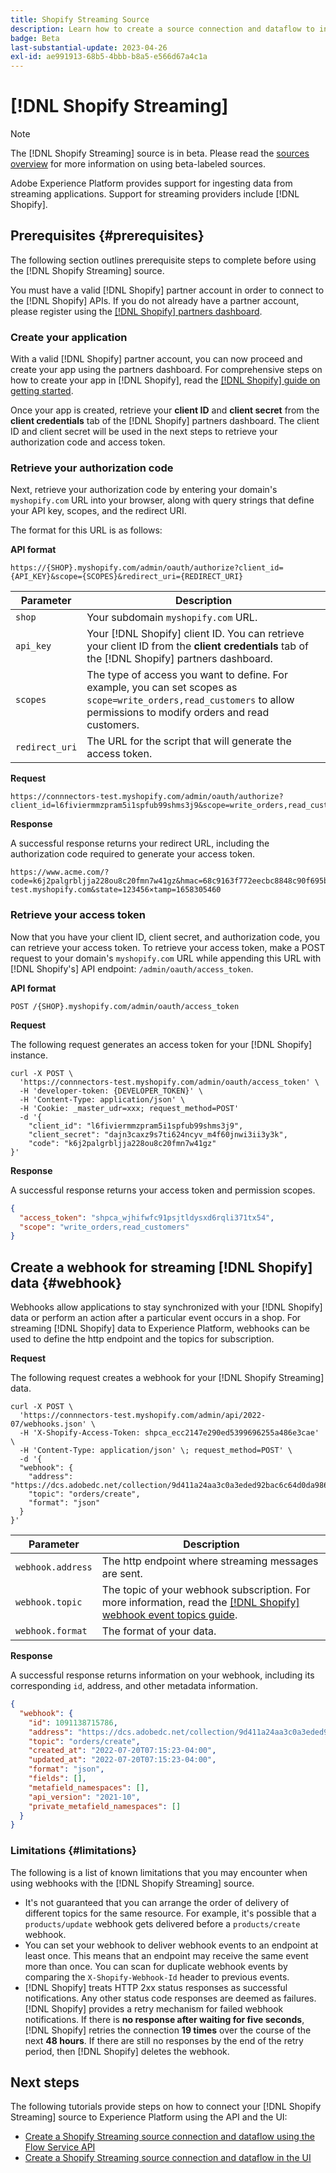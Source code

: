 ```yaml
---
title: Shopify Streaming Source
description: Learn how to create a source connection and dataflow to ingest streaming data from your Shopify instance to Adobe Experience Platform
badge: Beta
last-substantial-update: 2023-04-26
exl-id: ae991913-68b5-4bbb-b8a5-e566d67a4c1a
---
```

# [!DNL Shopify Streaming]

>[!NOTE]
>
>The [!DNL Shopify Streaming] source is in beta. Please read the [sources overview](../../home.md#terms-and-conditions) for more information on using beta-labeled sources.

Adobe Experience Platform provides support for ingesting data from streaming applications. Support for streaming providers include [!DNL Shopify].

## Prerequisites {#prerequisites}

The following section outlines prerequisite steps to complete before using the [!DNL Shopify Streaming] source.

You must have a valid [!DNL Shopify] partner account in order to connect to the [!DNL Shopify] APIs. If you do not already have a partner account, please register using the [[!DNL Shopify] partners dashboard](https://www.shopify.com/partners).

### Create your application

With a valid [!DNL Shopify] partner account, you can now proceed and create your app using the partners dashboard. For comprehensive steps on how to create your app in [!DNL Shopify], read the [[!DNL Shopify] guide on getting started](https://www.shopify.com/partners/blog/17056443-how-to-generate-a-shopify-api-token).

Once your app is created, retrieve your **client ID** and **client secret** from the **client credentials** tab of the [!DNL Shopify] partners dashboard. The client ID and client secret will be used in the next steps to retrieve your authorization code and access token.

### Retrieve your authorization code

Next, retrieve your authorization code by entering your domain's `myshopify.com` URL into your browser, along with query strings that define your API key, scopes, and the redirect URI.

The format for this URL is as follows:

**API format**

```http
https://{SHOP}.myshopify.com/admin/oauth/authorize?client_id={API_KEY}&scope={SCOPES}&redirect_uri={REDIRECT_URI}
```

| Parameter | Description |
| --- | --- |
| `shop` | Your subdomain `myshopify.com` URL. |
| `api_key` | Your [!DNL Shopify] client ID. You can retrieve your client ID from the **client credentials** tab of the [!DNL Shopify] partners dashboard. |
| `scopes` | The type of access you want to define. For example, you can set scopes as `scope=write_orders,read_customers` to allow permissions to modify orders and read customers. |
| `redirect_uri` | The URL for the script that will generate the access token. |

**Request**

```http
https://connnectors-test.myshopify.com/admin/oauth/authorize?client_id=l6fiviermmzpram5i1spfub99shms3j9&scope=write_orders,read_customers&redirect_uri=https://acme.com
```

**Response**

A successful response returns your redirect URL, including the authorization code required to generate your access token.

```http
https://www.acme.com/?code=k6j2palgrbljja228ou8c20fmn7w41gz&hmac=68c9163f772eecbc8848c90f695bca0460899c125af897a6d2b0ebbd59d3a43b&shop=connnectors-test.myshopify.com&state=123456×tamp=1658305460
```

### Retrieve your access token

Now that you have your client ID, client secret, and authorization code, you can retrieve your access token. To retrieve your access token, make a POST request to your domain's `myshopify.com` URL while appending this URL with [!DNL Shopify's] API endpoint: `/admin/oauth/access_token`. 

**API format**

```https
POST /{SHOP}.myshopify.com/admin/oauth/access_token
```

**Request**

The following request generates an access token for your [!DNL Shopify] instance.

```shell
curl -X POST \
  'https://connnectors-test.myshopify.com/admin/oauth/access_token' \
  -H 'developer-token: {DEVELOPER_TOKEN}' \
  -H 'Content-Type: application/json' \
  -H 'Cookie: _master_udr=xxx; request_method=POST'
  -d '{
    "client_id": "l6fiviermmzpram5i1spfub99shms3j9",
    "client_secret": "dajn3caxz9s7ti624ncyv_m4f60jnwi3ii3y3k",
    "code": "k6j2palgrbljja228ou8c20fmn7w41gz"
}'
```

**Response**

A successful response returns your access token and permission scopes.

```json
{
  "access_token": "shpca_wjhifwfc91psjtldysxd6rqli371tx54",
  "scope": "write_orders,read_customers"
}
```

## Create a webhook for streaming [!DNL Shopify] data {#webhook}

Webhooks allow applications to stay synchronized with your [!DNL Shopify] data or perform an action after a particular event occurs in a shop. For streaming [!DNL Shopify] data to Experience Platform, webhooks can be used to define the http endpoint and the topics for subscription.

**Request**

The following request creates a webhook for your [!DNL Shopify Streaming] data.

```shell
curl -X POST \
  'https://connnectors-test.myshopify.com/admin/api/2022-07/webhooks.json' \
  -H 'X-Shopify-Access-Token: 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' \
  -H 'Content-Type: application/json' \; request_method=POST' \
  -d '{
  "webhook": {
    "address": "https://dcs.adobedc.net/collection/9d411a24aa3c0a3eded92bac6c64d0da986ee7a8212f87168c5fb42d9ddc3227",
    "topic": "orders/create",
    "format": "json"
  }
}'
```

| Parameter | Description |
| --- | --- | 
| `webhook.address` | The http endpoint where streaming messages are sent. |
| `webhook.topic` | The topic of your webhook subscription. For more information, read the [[!DNL Shopify] webhook event topics guide](https://shopify.dev/docs/api/admin-rest/2023-04/resources/webhook#event-topics). |
| `webhook.format` | The format of your data. |

**Response**

A successful response returns information on your webhook, including its corresponding `id`, address, and other metadata information.

```json
{
  "webhook": {
    "id": 1091138715786,
    "address": "https://dcs.adobedc.net/collection/9d411a24aa3c0a3eded92bac6c64d0da986ee7a8212f87168c5fb42d9ddc3227",
    "topic": "orders/create",
    "created_at": "2022-07-20T07:15:23-04:00",
    "updated_at": "2022-07-20T07:15:23-04:00",
    "format": "json",
    "fields": [],
    "metafield_namespaces": [],
    "api_version": "2021-10",
    "private_metafield_namespaces": []
  }
}
```

### Limitations {#limitations}

The following is a list of known limitations that you may encounter when using webhooks with the [!DNL Shopify Streaming] source.

* It's not guaranteed that you can arrange the order of delivery of different topics for the same resource. For example, it's possible that a `products/update` webhook gets delivered before a `products/create` webhook.
* You can set your webhook to deliver webhook events to an endpoint at least once. This means that an endpoint may receive the same event more than once. You can scan for duplicate webhook events by comparing the `X-Shopify-Webhook-Id` header to previous events.
* [!DNL Shopify] treats HTTP 2xx status responses as successful notifications. Any other status code responses are deemed as failures. [!DNL Shopify] provides a retry mechanism for failed webhook notifications. If there is **no response after waiting for five seconds**, [!DNL Shopify] retries the connection **19 times** over the course of the next **48 hours**. If there are still no responses by the end of the retry period, then [!DNL Shopify] deletes the webhook. 

## Next steps

The following tutorials provide steps on how to connect your [!DNL Shopify Streaming] source to Experience Platform using the API and the UI:

* [Create a Shopify Streaming source connection and dataflow using the Flow Service API](../../tutorials/api/create/ecommerce/shopify-streaming.md)
* [Create a Shopify Streaming source connection and dataflow in the UI](../../tutorials/ui/create/ecommerce/shopify-streaming.md)
